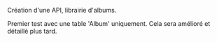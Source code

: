 Création d'une API, librairie d'albums.


Premier test avec une table 'Album' uniquement. Cela sera amélioré et détaillé plus tard.
